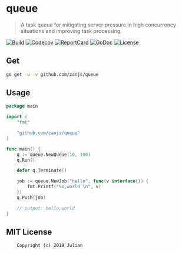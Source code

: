 # queue

> A task queue for mitigating server pressure in high concurrency situations and improving task processing.

[![Build][Build-Status-Image]][Build-Status-Url] [![Codecov][codecov-image]][codecov-url] [![ReportCard][reportcard-image]][reportcard-url] [![GoDoc][godoc-image]][godoc-url] [![License][license-image]][license-url]

## Get

``` bash
go get -u -v github.com/zanjs/queue
```

## Usage

``` go
package main

import (
	"fmt"

	"github.com/zanjs/queue"
)

func main() {
	q := queue.NewQueue(10, 100)
	q.Run()

	defer q.Terminate()

	job := queue.NewJob("hello", func(v interface{}) {
		fmt.Printf("%s,world \n", v)
	})
	q.Push(job)

	// output: hello,world
}

```

## MIT License

``` text
    Copyright (c) 2019 Julian
```

[License-Url]: http://opensource.org/licenses/MIT
[License-Image]: https://img.shields.io/npm/l/express.svg
[Build-Status-Url]: https://travis-ci.org/zanjs/queue
[Build-Status-Image]: https://travis-ci.org/zanjs/queue.svg?branch=master
[codecov-url]: https://codecov.io/gh/zanjs/queue
[codecov-image]: https://codecov.io/gh/zanjs/queue/branch/master/graph/badge.svg
[ReportCard-Url]: https://goreportcard.com/report/github.com/zanjs/queue
[ReportCard-Image]: https://goreportcard.com/badge/github.com/zanjs/queue
[GoDoc-Url]: https://godoc.org/github.com/zanjs/queue
[GoDoc-Image]: https://godoc.org/github.com/zanjs/queue?status.svg